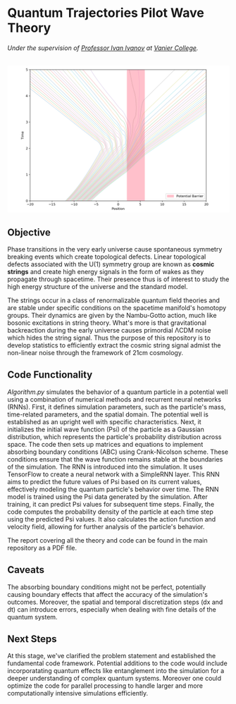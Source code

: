 # Quantum Trajectories Pilot Wave Theory
###### Under the supervision of [Professor Ivan Ivanov](https://euclid.vaniercollege.qc.ca/~iti/) at [Vanier College](https://www.vaniercollege.qc.ca/).

![alt text](https://github.com/IsolatedSingularity/Quantum-Trajectories/blob/main/Plots/RectangularPotentialWell.png)

## Objective

Phase transitions in the very early universe cause spontaneous symmetry breaking events which create topological defects. Linear topological defects associated with the U(1) symmetry group are known as **cosmic strings** and create high energy signals in the form of wakes as they propagate through spacetime. Their presence thus is of interest to study the high energy structure of the universe and the standard model.

The strings occur in a class of renormalizable quantum field theories and are stable under specific conditions on the spacetime manifold's homotopy groups. Their dynamics are given by the Nambu-Gotto action, much like bosonic excitations in string theory. What's more is that gravitational backreaction during the early universe causes primordial ΛCDM noise which hides the string signal. Thus the purpose of this repository is to develop statistics to efficiently extract the cosmic string signal admist the non-linear noise through the framework of 21cm cosmology.

## Code Functionality

*Algorithm.py* simulates the behavior of a quantum particle in a potential well using a combination of numerical methods and recurrent neural networks (RNNs). First, it defines simulation parameters, such as the particle's mass, time-related parameters, and the spatial domain. The potential well is established as an upright well with specific characteristics. Next, it initializes the initial wave function (Psi) of the particle as a Gaussian distribution, which represents the particle's probability distribution across space. The code then sets up matrices and equations to implement absorbing boundary conditions (ABC) using Crank-Nicolson scheme. These conditions ensure that the wave function remains stable at the boundaries of the simulation. The RNN is introduced into the simulation. It uses TensorFlow to create a neural network with a SimpleRNN layer. This RNN aims to predict the future values of Psi based on its current values, effectively modeling the quantum particle's behavior over time. The RNN model is trained using the Psi data generated by the simulation. After training, it can predict Psi values for subsequent time steps. Finally, the code computes the probability density of the particle at each time step using the predicted Psi values. It also calculates the action function and velocity field, allowing for further analysis of the particle's behavior.

The report covering all the theory and code can be found in the main repository as a PDF file.

## Caveats

The absorbing boundary conditions might not be perfect, potentially causing boundary effects that affect the accuracy of the simulation's outcomes. Moreover, the spatial and temporal discretization steps (dx and dt) can introduce errors, especially when dealing with fine details of the quantum system.

## Next Steps

At this stage, we've clarified the problem statement and established the fundamental code framework. Potential additions to the code would include incorporatating quantum effects like entanglement into the simulation for a deeper understanding of complex quantum systems. Moreover one could optimize the code for parallel processing to handle larger and more computationally intensive simulations efficiently.
